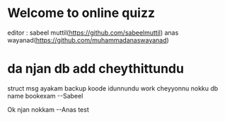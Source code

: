 # Welcome to online quizz

editor : sabeel muttil(<https://github.com/sabeelmuttil>) anas wayanad(<https://github.com/muhammadanaswayanad>)

# da njan db add cheythittundu

struct msg ayakam backup koode idunnundu work cheyyonnu nokku db name bookexam --Sabeel

Ok njan nokkam --Anas
test
